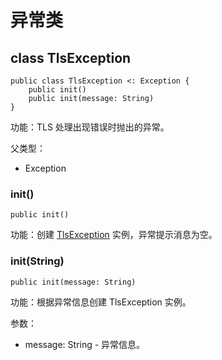 # 异常类

## class TlsException

```cangjie
public class TlsException <: Exception {
    public init()
    public init(message: String)
}
```

功能：TLS 处理出现错误时抛出的异常。

父类型：

- Exception

### init()

```cangjie
public init()
```

功能：创建 [TlsException](tls_package_exceptions.md#class-tlsexception) 实例，异常提示消息为空。

### init(String)

```cangjie
public init(message: String)
```

功能：根据异常信息创建 TlsException 实例。

参数：

- message: String - 异常信息。
